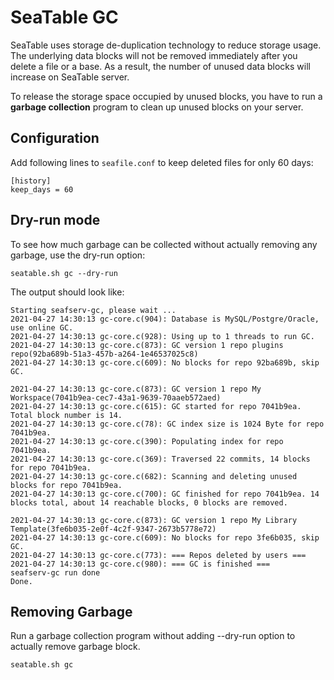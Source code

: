 # SeaTable GC

SeaTable uses storage de-duplication technology to reduce storage usage. The underlying data blocks will not be removed immediately after you delete a file or a base. As a result, the number of unused data blocks will increase on SeaTable server.

To release the storage space occupied by unused blocks, you have to run a **garbage collection** program to clean up unused blocks on your server.

## Configuration

Add following lines to `seafile.conf` to keep deleted files for only 60 days:

```
[history]
keep_days = 60
```

## Dry-run mode

To see how much garbage can be collected without actually removing any garbage, use the dry-run option:

```
seatable.sh gc --dry-run
```

The output should look like:

```
Starting seafserv-gc, please wait ...
2021-04-27 14:30:13 gc-core.c(904): Database is MySQL/Postgre/Oracle, use online GC.
2021-04-27 14:30:13 gc-core.c(928): Using up to 1 threads to run GC.
2021-04-27 14:30:13 gc-core.c(873): GC version 1 repo plugins repo(92ba689b-51a3-457b-a264-1e46537025c8)
2021-04-27 14:30:13 gc-core.c(609): No blocks for repo 92ba689b, skip GC.

2021-04-27 14:30:13 gc-core.c(873): GC version 1 repo My Workspace(7041b9ea-cec7-43a1-9639-70aaeb572aed)
2021-04-27 14:30:13 gc-core.c(615): GC started for repo 7041b9ea. Total block number is 14.
2021-04-27 14:30:13 gc-core.c(78): GC index size is 1024 Byte for repo 7041b9ea.
2021-04-27 14:30:13 gc-core.c(390): Populating index for repo 7041b9ea.
2021-04-27 14:30:13 gc-core.c(369): Traversed 22 commits, 14 blocks for repo 7041b9ea.
2021-04-27 14:30:13 gc-core.c(682): Scanning and deleting unused blocks for repo 7041b9ea.
2021-04-27 14:30:13 gc-core.c(700): GC finished for repo 7041b9ea. 14 blocks total, about 14 reachable blocks, 0 blocks are removed.

2021-04-27 14:30:13 gc-core.c(873): GC version 1 repo My Library Template(3fe6b035-2e0f-4c2f-9347-2673b5778e72)
2021-04-27 14:30:13 gc-core.c(609): No blocks for repo 3fe6b035, skip GC.
2021-04-27 14:30:13 gc-core.c(773): === Repos deleted by users ===
2021-04-27 14:30:13 gc-core.c(980): === GC is finished ===
seafserv-gc run done
Done.
```

## Removing Garbage

Run a garbage collection program without adding --dry-run option to actually remove garbage block.

```
seatable.sh gc
```

